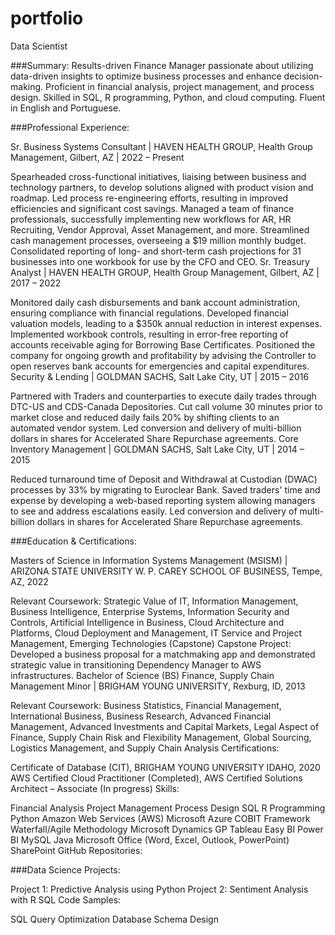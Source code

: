# portfolio
Data Scientist

###Summary:
Results-driven Finance Manager passionate about utilizing data-driven insights to optimize business processes and enhance decision-making. Proficient in financial analysis, project management, and process design. Skilled in SQL, R programming, Python, and cloud computing. Fluent in English and Portuguese.

###Professional Experience:

Sr. Business Systems Consultant | HAVEN HEALTH GROUP, Health Group Management, Gilbert, AZ | 2022 – Present

Spearheaded cross-functional initiatives, liaising between business and technology partners, to develop solutions aligned with product vision and roadmap.
Led process re-engineering efforts, resulting in improved efficiencies and significant cost savings.
Managed a team of finance professionals, successfully implementing new workflows for AR, HR Recruiting, Vendor Approval, Asset Management, and more.
Streamlined cash management processes, overseeing a $19 million monthly budget.
Consolidated reporting of long- and short-term cash projections for 31 businesses into one workbook for use by the CFO and CEO.
Sr. Treasury Analyst | HAVEN HEALTH GROUP, Health Group Management, Gilbert, AZ | 2017 – 2022

Monitored daily cash disbursements and bank account administration, ensuring compliance with financial regulations.
Developed financial valuation models, leading to a $350k annual reduction in interest expenses.
Implemented workbook controls, resulting in error-free reporting of accounts receivable aging for Borrowing Base Certificates.
Positioned the company for ongoing growth and profitability by advising the Controller to open reserves bank accounts for emergencies and capital expenditures.
Security & Lending | GOLDMAN SACHS, Salt Lake City, UT | 2015 – 2016

Partnered with Traders and counterparties to execute daily trades through DTC-US and CDS-Canada Depositories.
Cut call volume 30 minutes prior to market close and reduced daily fails 20% by shifting clients to an automated vendor system.
Led conversion and delivery of multi-billion dollars in shares for Accelerated Share Repurchase agreements.
Core Inventory Management | GOLDMAN SACHS, Salt Lake City, UT | 2014 – 2015

Reduced turnaround time of Deposit and Withdrawal at Custodian (DWAC) processes by 33% by migrating to Euroclear Bank.
Saved traders' time and expense by developing a web-based reporting system allowing managers to see and address escalations easily.
Led conversion and delivery of multi-billion dollars in shares for Accelerated Share Repurchase agreements.

###Education & Certifications:

Masters of Science in Information Systems Management (MSISM) | ARIZONA STATE UNIVERSITY W. P. CAREY SCHOOL OF BUSINESS, Tempe, AZ, 2022

Relevant Coursework: Strategic Value of IT, Information Management, Business Intelligence, Enterprise Systems, Information Security and Controls, Artificial Intelligence in Business, Cloud Architecture and Platforms, Cloud Deployment and Management, IT Service and Project Management, Emerging Technologies (Capstone)
Capstone Project: Developed a business proposal for a matchmaking app and demonstrated strategic value in transitioning Dependency Manager to AWS infrastructures.
Bachelor of Science (BS) Finance, Supply Chain Management Minor | BRIGHAM YOUNG UNIVERSITY, Rexburg, ID, 2013

Relevant Coursework: Business Statistics, Financial Management, International Business, Business Research, Advanced Financial Management, Advanced Investments and Capital Markets, Legal Aspect of Finance, Supply Chain Risk and Flexibility Management, Global Sourcing, Logistics Management, and Supply Chain Analysis
Certifications:

Certificate of Database (CIT), BRIGHAM YOUNG UNIVERSITY IDAHO, 2020
AWS Certified Cloud Practitioner (Completed), AWS Certified Solutions Architect – Associate (In progress)
Skills:

Financial Analysis
Project Management
Process Design
SQL
R Programming
Python
Amazon Web Services (AWS)
Microsoft Azure
COBIT Framework
Waterfall/Agile Methodology
Microsoft Dynamics GP
Tableau
Easy BI
Power BI
MySQL
Java
Microsoft Office (Word, Excel, Outlook, PowerPoint)
SharePoint
GitHub Repositories:

###Data Science Projects:

Project 1: Predictive Analysis using Python
Project 2: Sentiment Analysis with R
SQL Code Samples:

SQL Query Optimization
Database Schema Design

